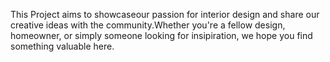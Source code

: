 This Project aims to showcaseour passion for interior design and 
share our creative ideas with the community.Whether you're a fellow 
design, homeowner, or simply someone looking for insipiration, 
we hope you find something valuable here.
